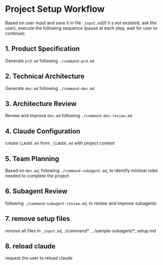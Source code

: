 
# Project Setup Workflow

Based on user input and save it in file `_input.md`(if it s not exsisted, ask the user), execute the following sequence (pause at each step, wait for user to continue):

## 1. Product Specification
Generate `prd.md` following `./command-prd.md`

## 2. Technical Architecture  
Generate `dev.md` following `./command-dev.md`

## 3. Architecture Review
Review and improve `dev.md` following `./command-dev-review.md`

## 4. Claude Configuration
create `CLAUDE.md` from `_CLAUDE.md` with project context

## 5. Team Planning
Based on `dev.md`, following `./command-subagent.md`, to identify minimal roles needed to complete the project

## 6. Subagent Review
following `./command-subagent-review.md`, to review and improve subagents

## 7. remove setup files
remove all files in `_input.md`, ./command* , ./sample-subagent/*, setup.md

## 8. reload claude
request the user to reload claude
